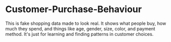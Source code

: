 # Customer-Purchase-Behaviour
This is fake shopping data made to look real. It shows what people buy, how much they spend, and things like age, gender, size, color, and payment method. It's just for learning and finding patterns in customer choices.
